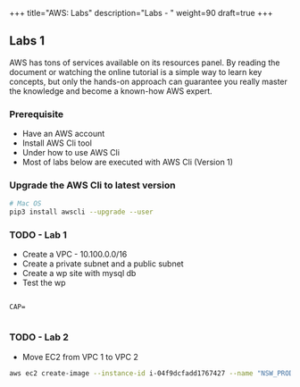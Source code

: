 +++
title="AWS: Labs"
description="Labs - "
weight=90
draft=true
+++

## Labs 1 

AWS has tons of services available on its resources panel. By reading the document or watching the online tutorial is a simple way to learn key concepts, but only the hands-on approach can guarantee you really master the knowledge and become a known-how AWS expert.

### Prerequisite

* Have an AWS account
* Install AWS Cli tool
* Under how to use AWS Cli
* Most of labs below are executed with AWS Cli (Version 1)

### Upgrade the AWS Cli to latest version

```bash
# Mac OS
pip3 install awscli --upgrade --user

```

### TODO - Lab 1

* Create a VPC  - 10.100.0.0/16 
* Create a private subnet and a public subnet
* Create a wp site with mysql db
* Test the wp

```

CAP=


```


### TODO - Lab 2

* Move EC2 from VPC 1 to VPC 2

```bash
aws ec2 create-image --instance-id i-04f9dcfadd1767427 --name "NSW_PROD_REDIRECT_Last" --description "NSW_PROD_REDIRECT_Last_Large"

```
